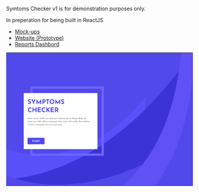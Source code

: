 <p>Symtoms Checker v1 is for demonstration purposes only.</p>

<p>In preperation for being built in ReactJS</p>

<ul>
  <li><a href="https://www.figma.com/file/mrpnmaxCeAo1btf859gUfM/Symptom-Checker?node-id=6:437&t=HTicJQQeIxsvv2TF-1" target="_blank">Mock-ups</a></li>
  <li><a href="https://vermillion-bublanina-686402.netlify.app/" target="_blank">Website (Prototype)</a></li>
  <li><a href="https://datastudio.google.com/s/k27oMvC0nvc" target="_blank">Reports Dashbord</a></li>
</ul>

<img src="src/images/screenshot.png">